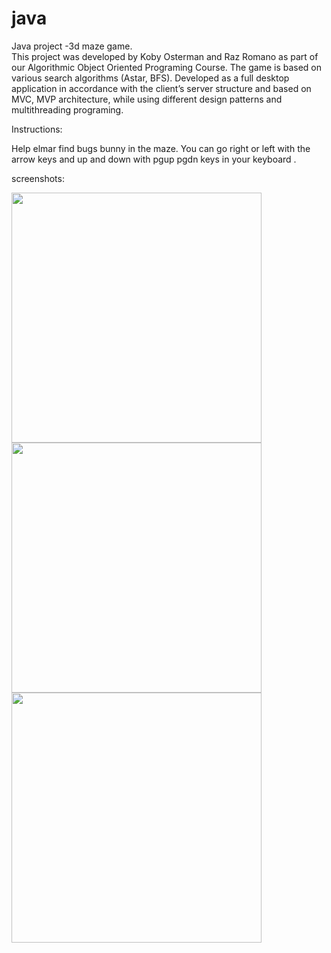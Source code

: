 # java
Java project -3d maze game.<br/>
This project was developed by Koby Osterman and Raz Romano as part of our Algorithmic Object Oriented Programing Course.
The game is based on various search algorithms (Astar, BFS).
Developed as a full desktop application in accordance with the client’s server structure and based on MVC, MVP architecture, while using different design patterns and multithreading programing. 

Instructions:

Help elmar find bugs bunny in the maze.
You can go right or left with the arrow keys and up and down with pgup pgdn keys in your keyboard .

screenshots: 


<img src="https://cloud.githubusercontent.com/assets/14149375/26519760/9415a656-42ce-11e7-9d96-d2285a51b62c.PNG" width="400" />
<br>
<img src="https://cloud.githubusercontent.com/assets/14149375/26519795/1d57b7d8-42cf-11e7-82eb-49d74a3ff604.PNG" width="400" />
<br>
<img src="https://cloud.githubusercontent.com/assets/14149375/26519798/573432a6-42cf-11e7-863a-2af2a3555744.PNG" width="400" />
